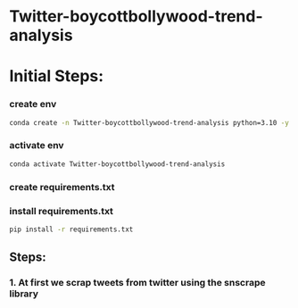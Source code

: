 # Twitter-boycottbollywood-trend-analysis

# Initial Steps:
### create env
```bash
conda create -n Twitter-boycottbollywood-trend-analysis python=3.10 -y
```

### activate env

```bash
conda activate Twitter-boycottbollywood-trend-analysis
```

### create requirements.txt

### install requirements.txt

```bash
pip install -r requirements.txt
```


## Steps:
### 1. At first we scrap tweets from twitter using the snscrape library
